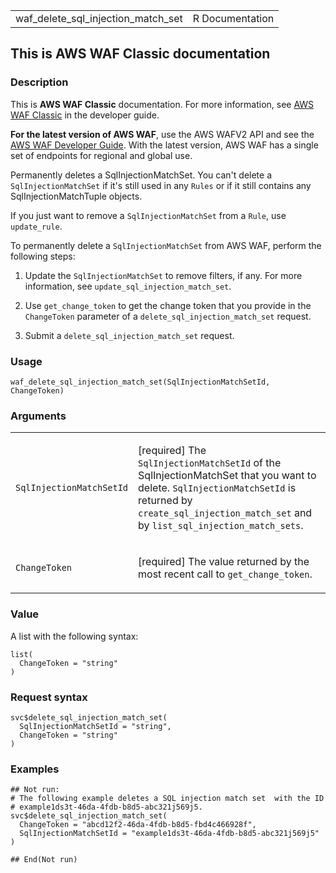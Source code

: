 <table style="width: 100%;">
<tbody>
<tr class="odd">
<td>waf_delete_sql_injection_match_set</td>
<td style="text-align: right;">R Documentation</td>
</tr>
</tbody>
</table>

## This is AWS WAF Classic documentation

### Description

This is **AWS WAF Classic** documentation. For more information, see
[AWS WAF
Classic](https://docs.aws.amazon.com/waf/latest/developerguide/classic-waf-chapter.html)
in the developer guide.

**For the latest version of AWS WAF**, use the AWS WAFV2 API and see the
[AWS WAF Developer
Guide](https://docs.aws.amazon.com/waf/latest/developerguide/waf-chapter.html).
With the latest version, AWS WAF has a single set of endpoints for
regional and global use.

Permanently deletes a SqlInjectionMatchSet. You can't delete a
`SqlInjectionMatchSet` if it's still used in any `Rules` or if it still
contains any SqlInjectionMatchTuple objects.

If you just want to remove a `SqlInjectionMatchSet` from a `Rule`, use
`update_rule`.

To permanently delete a `SqlInjectionMatchSet` from AWS WAF, perform the
following steps:

1.  Update the `SqlInjectionMatchSet` to remove filters, if any. For
    more information, see `update_sql_injection_match_set`.

2.  Use `get_change_token` to get the change token that you provide in
    the `ChangeToken` parameter of a `delete_sql_injection_match_set`
    request.

3.  Submit a `delete_sql_injection_match_set` request.

### Usage

    waf_delete_sql_injection_match_set(SqlInjectionMatchSetId, ChangeToken)

### Arguments

<table>
<colgroup>
<col style="width: 35%" />
<col style="width: 65%" />
</colgroup>
<tbody>
<tr class="odd">
<td><code
id="waf_delete_sql_injection_match_set_:_SqlInjectionMatchSetId">SqlInjectionMatchSetId</code></td>
<td><p>[required] The <code>SqlInjectionMatchSetId</code> of the
SqlInjectionMatchSet that you want to delete.
<code>SqlInjectionMatchSetId</code> is returned by
<code>create_sql_injection_match_set</code> and by
<code>list_sql_injection_match_sets</code>.</p></td>
</tr>
<tr class="even">
<td><code
id="waf_delete_sql_injection_match_set_:_ChangeToken">ChangeToken</code></td>
<td><p>[required] The value returned by the most recent call to
<code>get_change_token</code>.</p></td>
</tr>
</tbody>
</table>

### Value

A list with the following syntax:

    list(
      ChangeToken = "string"
    )

### Request syntax

    svc$delete_sql_injection_match_set(
      SqlInjectionMatchSetId = "string",
      ChangeToken = "string"
    )

### Examples

    ## Not run: 
    # The following example deletes a SQL injection match set  with the ID
    # example1ds3t-46da-4fdb-b8d5-abc321j569j5.
    svc$delete_sql_injection_match_set(
      ChangeToken = "abcd12f2-46da-4fdb-b8d5-fbd4c466928f",
      SqlInjectionMatchSetId = "example1ds3t-46da-4fdb-b8d5-abc321j569j5"
    )

    ## End(Not run)
